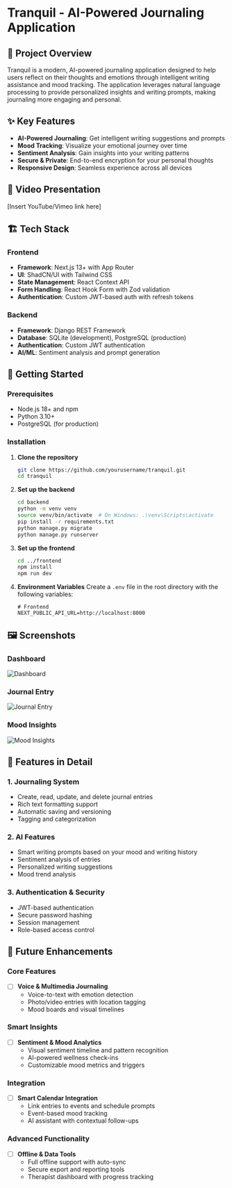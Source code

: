 # Tranquil - AI-Powered Journaling Application

## 📝 Project Overview
Tranquil is a modern, AI-powered journaling application designed to help users reflect on their thoughts and emotions through intelligent writing assistance and mood tracking. The application leverages natural language processing to provide personalized insights and writing prompts, making journaling more engaging and personal.

## ✨ Key Features
- **AI-Powered Journaling**: Get intelligent writing suggestions and prompts
- **Mood Tracking**: Visualize your emotional journey over time
- **Sentiment Analysis**: Gain insights into your writing patterns
- **Secure & Private**: End-to-end encryption for your personal thoughts
- **Responsive Design**: Seamless experience across all devices

## 🎥 Video Presentation
[Insert YouTube/Vimeo link here]

## 🏗️ Tech Stack

### Frontend
- **Framework**: Next.js 13+ with App Router
- **UI**: ShadCN/UI with Tailwind CSS
- **State Management**: React Context API
- **Form Handling**: React Hook Form with Zod validation
- **Authentication**: Custom JWT-based auth with refresh tokens

### Backend
- **Framework**: Django REST Framework
- **Database**: SQLite (development), PostgreSQL (production)
- **Authentication**: Custom JWT authentication
- **AI/ML**: Sentiment analysis and prompt generation

## 🚀 Getting Started

### Prerequisites
- Node.js 18+ and npm
- Python 3.10+
- PostgreSQL (for production)

### Installation

1. **Clone the repository**
   ```bash
   git clone https://github.com/yourusername/tranquil.git
   cd tranquil
   ```

2. **Set up the backend**
   ```bash
   cd backend
   python -m venv venv
   source venv/bin/activate  # On Windows: .\venv\Scripts\activate
   pip install -r requirements.txt
   python manage.py migrate
   python manage.py runserver
   ```

3. **Set up the frontend**
   ```bash
   cd ../frontend
   npm install
   npm run dev
   ```

4. **Environment Variables**
   Create a `.env` file in the root directory with the following variables:
   ```env
   # Frontend
   NEXT_PUBLIC_API_URL=http://localhost:8000
   ```

## 🖼️ Screenshots

### Dashboard
<!-- Add dashboard screenshot here -->
![Dashboard](/screenshots/dashboard.png)

### Journal Entry
<!-- Add journal entry screenshot here -->
![Journal Entry](/screenshots/journal-entry.png)

### Mood Insights
<!-- Add mood insights screenshot here -->
![Mood Insights](/screenshots/mood-insights.png)

## 🧩 Features in Detail

### 1. Journaling System
- Create, read, update, and delete journal entries
- Rich text formatting support
- Automatic saving and versioning
- Tagging and categorization

### 2. AI Features
- Smart writing prompts based on your mood and writing history
- Sentiment analysis of entries
- Personalized writing suggestions
- Mood trend analysis

### 3. Authentication & Security
- JWT-based authentication
- Secure password hashing
- Session management
- Role-based access control

## 🚀 Future Enhancements

### Core Features
- [ ] **Voice & Multimedia Journaling**
  - Voice-to-text with emotion detection
  - Photo/video entries with location tagging
  - Mood boards and visual timelines

### Smart Insights
- [ ] **Sentiment & Mood Analytics**
  - Visual sentiment timeline and pattern recognition
  - AI-powered wellness check-ins
  - Customizable mood metrics and triggers

### Integration
- [ ] **Smart Calendar Integration**
  - Link entries to events and schedule prompts
  - Event-based mood tracking
  - AI assistant with contextual follow-ups

### Advanced Functionality
- [ ] **Offline & Data Tools**
  - Full offline support with auto-sync
  - Secure export and reporting tools
  - Therapist dashboard with progress tracking
